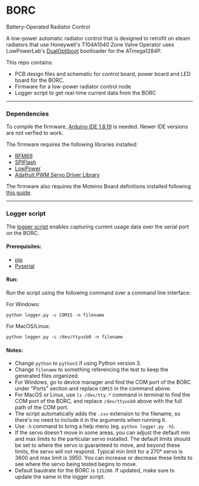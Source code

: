# BORC
Battery-Operated Radiator Control

A low-power automatic radiator control that is designed to retrofit on steam radiators that use Honeywell's T104A1040 Zone Valve Operator
uses LowPowerLab's [DualOptiboot](https://github.com/LowPowerLab/DualOptiboot) bootloader for the ATmega1284P.

This repo contains:
- PCB design files and schematic for control board, power board and LED board for the BORC.
- Firmware for a low-power radiator control node
- Logger script to get real-time current data from the BORC

---

### Dependencies

To compile the firmware, [Arduino IDE 1.8.19](https://www.arduino.cc/en/software) is needed. Newer IDE versions are not verfied to work.

The firmware requires the following libraries installed:
- [RFM69](https://github.com/LowPowerLab/RFM69)
- [SPIFlash](https://github.com/LowPowerLab/SPIFlash)
- [LowPower](https://github.com/LowPowerLab/LowPower)
- [Adafruit PWM Servo Driver Library](https://github.com/adafruit/Adafruit-PWM-Servo-Driver-Library)

The firmware also requires the Moteino Board definitions installed following [this guide](https://lowpowerlab.com/guide/moteino/programming-libraries/).

---

### Logger script

The [logger script](https://github.com/berg-lab/BORC/blob/master/logger/logger.py) enables capturing current usage data over the serial port on the BORC.

#### Prerequisites:
- [pip](https://pip.pypa.io/en/stable/installation/)
- [Pyserial](https://pypi.org/project/pyserial/)

#### Run:
Run the script using the following command over a command line interface:

For Windows:
```
python logger.py -c COM15 -n filename
```

For MacOS/Linux:
```
python logger.py -c /dev/ttyusb0 -n filename
```

#### Notes:
- Change `python` to `python3` if using Python version 3.
- Change `filename` to something referencing the test to keep the generated files organized.
- For Windows, go to device manager and find the COM port of the BORC under "Ports" section and replace `COM15` in the command above.
- For MacOS or Linux, use `ls /dev/tty.*` command in terminal to find the COM port of the BORC, and replace `/dev/ttyusb0` above with the full path of the COM port.
- The script automatically adds the `.csv` extension to the filename, so there's no need to include it in the arguments when running it.
- Use `-h` command to bring a help menu (eg. `python logger.py -h`).
- If the servo doesn't move in some areas, you can adjust the default min and max limits to the particular servo installed. The default limits should be set to where the servo is guaranteed to move, and beyond these limits, the servo will not respond. Typical min limit for a 270° servo is 3600 and max limit is 3950. You can increase or decrease these limits to see where the servo being tested begins to move.
- Default baudrate for the BORC is `115200`. If updated, make sure to update the same in the logger script.
